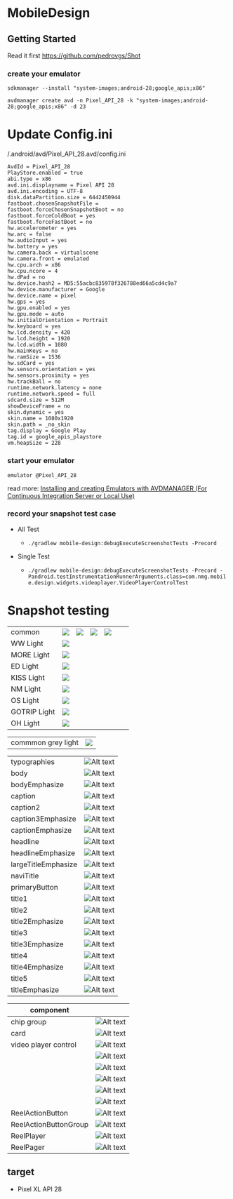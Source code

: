 # MobileDesign

## Getting Started

Read it first https://github.com/pedrovgs/Shot

### create your emulator

```
sdkmanager --install "system-images;android-28;google_apis;x86"

avdmanager create avd -n Pixel_API_28 -k "system-images;android-28;google_apis;x86" -d 23

```

# Update Config.ini

<path to>/.android/avd/Pixel_API_28.avd/config.ini

```
AvdId = Pixel_API_28
PlayStore.enabled = true
abi.type = x86
avd.ini.displayname = Pixel API 28
avd.ini.encoding = UTF-8
disk.dataPartition.size = 6442450944
fastboot.chosenSnapshotFile = 
fastboot.forceChosenSnapshotBoot = no
fastboot.forceColdBoot = yes
fastboot.forceFastBoot = no
hw.accelerometer = yes
hw.arc = false
hw.audioInput = yes
hw.battery = yes
hw.camera.back = virtualscene
hw.camera.front = emulated
hw.cpu.arch = x86
hw.cpu.ncore = 4
hw.dPad = no
hw.device.hash2 = MD5:55acbc835978f326788ed66a5cd4c9a7
hw.device.manufacturer = Google
hw.device.name = pixel
hw.gps = yes
hw.gpu.enabled = yes
hw.gpu.mode = auto
hw.initialOrientation = Portrait
hw.keyboard = yes
hw.lcd.density = 420
hw.lcd.height = 1920
hw.lcd.width = 1080
hw.mainKeys = no
hw.ramSize = 1536
hw.sdCard = yes
hw.sensors.orientation = yes
hw.sensors.proximity = yes
hw.trackBall = no
runtime.network.latency = none
runtime.network.speed = full
sdcard.size = 512M
showDeviceFrame = no
skin.dynamic = yes
skin.name = 1080x1920
skin.path = _no_skin
tag.display = Google Play
tag.id = google_apis_playstore
vm.heapSize = 228

```

### start your emulator

`emulator @Pixel_API_28`

read more: [Installing and creating Emulators with AVDMANAGER (For Continuous Integration Server or Local Use)](https://gist.github.com/mrk-han/66ac1a724456cadf1c93f4218c6060ae?permalink_comment_id=3648957)

### record your snapshot test case

- All Test
  - `./gradlew mobile-design:debugExecuteScreenshotTests -Precord`

- Single Test 
  - `./gradlew mobile-design:debugExecuteScreenshotTests -Precord -Pandroid.testInstrumentationRunnerArguments.class=com.nmg.mobile.design.widgets.videoplayer.VideoPlayerControlTest`


# Snapshot testing
| | | | | | | |
|-|-|-|-|-|-|-|
| common       | ![](app/screenshots/debug/com.nmg.mobiledesignlibrary.ColorItemScreenshotTests_test_color_Alert_snapshot.png)   | ![](app/screenshots/debug/com.nmg.mobiledesignlibrary.ColorItemScreenshotTests_test_color_Black_snapshot.png) | ![](app/screenshots/debug/com.nmg.mobiledesignlibrary.ColorItemScreenshotTests_test_color_Success_snapshot.png) | ![](app/screenshots/debug/com.nmg.mobiledesignlibrary.ColorItemScreenshotTests_test_color_White_snapshot.png) |     |     |     |     |     |     |     |
| WW Light     | ![](mobile-design/screenshots/debug/com.nmg.mobile.design.colorstest.ColorsTest_test_color_ww_snapshot.png)     |                                                                                                               |                                                                                                                 |                                                                                                               |     |     |     |     |     |     |     |
| MORE Light   | ![](mobile-design/screenshots/debug/com.nmg.mobile.design.colorstest.ColorsTest_test_color_more_snapshot.png)   |                                                                                                               |                                                                                                                 |                                                                                                               |     |     |     |     |     |     |     |
| ED Light     | ![](mobile-design/screenshots/debug/com.nmg.mobile.design.colorstest.ColorsTest_test_color_ed_snapshot.png)     |                                                                                                               |                                                                                                                 |                                                                                                               |     |     |     |     |     |     |     |
| KISS Light   | ![](mobile-design/screenshots/debug/com.nmg.mobile.design.colorstest.ColorsTest_test_color_kiss_snapshot.png)   |                                                                                                               |                                                                                                                 |                                                                                                               |     |     |     |     |     |     |     |
| NM Light     | ![](mobile-design/screenshots/debug/com.nmg.mobile.design.colorstest.ColorsTest_test_color_nm_snapshot.png)     |                                                                                                               |                                                                                                                 |                                                                                                               |     |     |     |     |     |     |     |
| OS Light     | ![](mobile-design/screenshots/debug/com.nmg.mobile.design.colorstest.ColorsTest_test_color_os_snapshot.png)     |                                                                                                               |                                                                                                                 |                                                                                                               |     |     |     |     |     |     |     |
| GOTRIP Light | ![](mobile-design/screenshots/debug/com.nmg.mobile.design.colorstest.ColorsTest_test_color_gotrip_snapshot.png) |                                                                                                               |                                                                                                                 |                                                                                                               |     |     |     |     |     |     |     |
| OH Light     | ![](mobile-design/screenshots/debug/com.nmg.mobile.design.colorstest.ColorsTest_test_color_oh_snapshot.png)     |                                                                                                               |                                                                                                                 |                                                                                                               |     |     |     |     |     |     |     |

|                    |                                                                                                        |
| ------------------ | ------------------------------------------------------------------------------------------------------ |
| commmon grey light | ![](mobile-design/screenshots/debug/com.nmg.mobile.design.colorstest.ColorsTest_test_color_common.png) |

|                     |                                                                                                                               |
| ------------------- | ----------------------------------------------------------------------------------------------------------------------------- |
| typographies        | ![Alt text](mobile-design/screenshots/debug/com.nmg.mobile.design.typographytest.TypographyTest_test_typographies.png)        |
| body                | ![Alt text](mobile-design/screenshots/debug/com.nmg.mobile.design.typographytest.TypographyTest_test_body.png)                |
| bodyEmphasize       | ![Alt text](mobile-design/screenshots/debug/com.nmg.mobile.design.typographytest.TypographyTest_test_bodyEmphasize.png)       |
| caption             | ![Alt text](mobile-design/screenshots/debug/com.nmg.mobile.design.typographytest.TypographyTest_test_caption.png)             |
| caption2            | ![Alt text](mobile-design/screenshots/debug/com.nmg.mobile.design.typographytest.TypographyTest_test_caption2.png)            |
| caption3Emphasize   | ![Alt text](mobile-design/screenshots/debug/com.nmg.mobile.design.typographytest.TypographyTest_test_caption3Emphasize.png)   |
| captionEmphasize    | ![Alt text](mobile-design/screenshots/debug/com.nmg.mobile.design.typographytest.TypographyTest_test_captionEmphasize.png)    |
| headline            | ![Alt text](mobile-design/screenshots/debug/com.nmg.mobile.design.typographytest.TypographyTest_test_headline.png)            |
| headlineEmphasize   | ![Alt text](mobile-design/screenshots/debug/com.nmg.mobile.design.typographytest.TypographyTest_test_headlineEmphasize.png)   |
| largeTitleEmphasize | ![Alt text](mobile-design/screenshots/debug/com.nmg.mobile.design.typographytest.TypographyTest_test_largeTitleEmphasize.png) |
| naviTitle           | ![Alt text](mobile-design/screenshots/debug/com.nmg.mobile.design.typographytest.TypographyTest_test_naviTitle.png)           |
| primaryButton       | ![Alt text](mobile-design/screenshots/debug/com.nmg.mobile.design.typographytest.TypographyTest_test_primaryButton.png)       |
| title1              | ![Alt text](mobile-design/screenshots/debug/com.nmg.mobile.design.typographytest.TypographyTest_test_title1.png)              |
| title2              | ![Alt text](mobile-design/screenshots/debug/com.nmg.mobile.design.typographytest.TypographyTest_test_title2.png)              |
| title2Emphasize     | ![Alt text](mobile-design/screenshots/debug/com.nmg.mobile.design.typographytest.TypographyTest_test_title2Emphasize.png)     |
| title3              | ![Alt text](mobile-design/screenshots/debug/com.nmg.mobile.design.typographytest.TypographyTest_test_title3.png)              |
| title3Emphasize     | ![Alt text](mobile-design/screenshots/debug/com.nmg.mobile.design.typographytest.TypographyTest_test_title3Emphasize.png)     |
| title4              | ![Alt text](mobile-design/screenshots/debug/com.nmg.mobile.design.typographytest.TypographyTest_test_title4.png)              |
| title4Emphasize     | ![Alt text](mobile-design/screenshots/debug/com.nmg.mobile.design.typographytest.TypographyTest_test_title4Emphasize.png)     |
| title5              | ![Alt text](mobile-design/screenshots/debug/com.nmg.mobile.design.typographytest.TypographyTest_test_title5.png)              |
| titleEmphasize      | ![Alt text](mobile-design/screenshots/debug/com.nmg.mobile.design.typographytest.TypographyTest_test_titleEmphasize.png)      |

| component             |                                                                                                                                                                                                                                              |
|-----------------------|----------------------------------------------------------------------------------------------------------------------------------------------------------------------------------------------------------------------------------------------|
| chip group            | ![Alt text](mobile-design/screenshots/debug/com.nmg.mobile.design.chipgrouptest.ChipGroupTest_test_ChipGroup.png)                                                                                                                            |
| card                  | ![Alt text](mobile-design/screenshots/debug/com.nmg.mobile.design.cardview.CardViewTest_test_CardView.png)                                                                                                                                   |
| video player control  | ![Alt text](mobile-design/screenshots/debug/com.nmg.mobile.design.videoplayer.VideoPlayerControlTest_test_VideoPlayerControlTest_LOADING.png)                                                                                              |
|                       | ![Alt text](mobile-design/screenshots/debug/com.nmg.mobile.design.videoplayer.VideoPlayerControlTest_test_VideoPlayerControlTest_PLAYING.png)                                                |
|                       | ![Alt text](mobile-design/screenshots/debug/com.nmg.mobile.design.videoplayer.VideoPlayerControlTest_test_VideoPlayerControlTest_PLAYING_TAB.png) |
|                       | ![Alt text](mobile-design/screenshots/debug/com.nmg.mobile.design.videoplayer.VideoPlayerControlTest_test_VideoPlayerControlTest_PAUSED.png)        |
|                       | ![Alt text](mobile-design/screenshots/debug/com.nmg.mobile.design.videoplayer.VideoPlayerControlTest_test_VideoPlayerControlTest_COMPLETED.png)          |
|                       | ![Alt text](mobile-design/screenshots/debug/com.nmg.mobile.design.videoplayer.VideoPlayerControlTest_test_VideoPlayerControlTest_COMPLETED_CANCEL_AUTOPLAY.png)        |
| ReelActionButton      | ![Alt text](mobile-design/screenshots/debug/com.nmg.mobile.design.reel.ReelActionButtonTest_test_ReelActionButton.png)         |
| ReelActionButtonGroup | ![Alt text](mobile-design/screenshots/debug/com.nmg.mobile.design.reel.ReelActionButtonGroupTest_test_ReelActionButtonGroup.png)         |
| ReelPlayer            | ![Alt text](mobile-design/screenshots/debug/com.nmg.mobile.design.reel.ReelPlayerTest_test_ReelPlayer.png)                                                                                                                                  |
| ReelPager             | ![Alt text](mobile-design/screenshots/debug/com.nmg.mobile.design.reel.ReelPagerTest_test_ReelPager.png)                                                                                                                                  |

## target

- Pixel XL API 28
